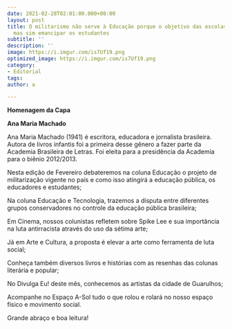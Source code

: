 ```yaml
---
date: 2021-02-28T02:01:00.000+00:00
layout: post
title: O militarismo não serve à Educação porque o objetivo das escolas não é versar,
  mas sim emancipar os estudantes
subtitle: ''
description: ''
image: https://i.imgur.com/is7Uf19.png
optimized_image: https://i.imgur.com/is7Uf19.png
category:
- Editorial
tags: 
author: a

---
```

**Homenagem da Capa**

**Ana Maria Machado**

Ana Maria Machado (1941) é escritora, educadora e jornalista brasileira. Autora de livros infantis foi a primeira desse gênero a fazer parte da Academia Brasileira de Letras. Foi eleita para a presidência da Academia para o biênio 2012/2013.

Nesta edição de Fevereiro debateremos na coluna Educação o projeto de militarização vigente no país e como isso atingirá a educação pública, os educadores e estudantes;

Na coluna Educação e Tecnologia, trazemos a disputa entre diferentes grupos conservadores no controle da educação pública brasileira;

Em Cinema, nossos colunistas refletem sobre Spike Lee e sua importância na luta antirracista através do uso da sétima arte;

Já em Arte e Cultura, a proposta é elevar a arte como ferramenta de luta social;

Conheça também diversos livros e histórias com as resenhas das colunas literária e popular;

No Divulga Eu! deste mês, conhecemos as artistas da cidade de Guarulhos;

Acompanhe no Espaço A-Sol tudo o que rolou e rolará no nosso espaço físico e movimento social.

Grande abraço e boa leitura!